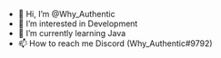 - 👋 Hi, I’m @Why_Authentic
- 👀 I’m interested in Development
- 🌱 I’m currently learning Java
- 📫 How to reach me Discord (Why_Authentic#9792)
